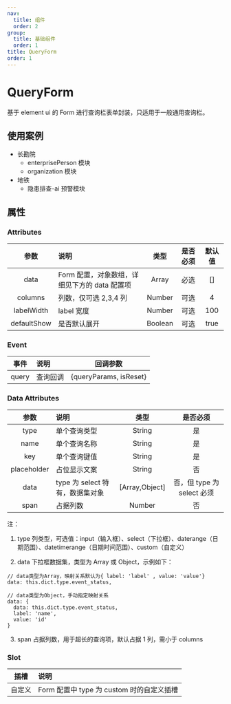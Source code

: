 ```yaml
---
nav:
  title: 组件
  order: 2
group:
  title: 基础组件
  order: 1
title: QueryForm
order: 1
---
```


# QueryForm

基于 element ui 的 Form 进行查询栏表单封装，只适用于一般通用查询栏。

## 使用案例

- 长勘院
  - enterprisePerson 模块
  - organization 模块
- 地铁
  - 隐患排查-ai 预警模块

## 属性

### Attributes

|    参数     | 说明                                          |  类型   | 是否必须 | 默认值 |
| :---------: | :-------------------------------------------- | :-----: | :------: | :----: |
|    data     | Form 配置，对象数组，详细见下方的 data 配置项 |  Array  |   必选   |   []   |
|   columns   | 列数，仅可选 2,3,4 列                         | Number  |   可选   |   4    |
| labelWidth  | label 宽度                                    | Number  |   可选   |  100   |
| defaultShow | 是否默认展开                                  | Boolean |   可选   |  true  |

### Event

| 事件  | 说明     |        回调参数        |
| :---: | :------- | :--------------------: |
| query | 查询回调 | {queryParams, isReset} |

### Data Attributes

|    参数     | 说明                            |      类型      |          是否必须          |
| :---------: | :------------------------------ | :------------: | :------------------------: |
|    type     | 单个查询类型                    |     String     |             是             |
|    name     | 单个查询名称                    |     String     |             是             |
|     key     | 单个查询键值                    |     String     |             是             |
| placeholder | 占位显示文案                    |     String     |             否             |
|    data     | type 为 select 特有，数据集对象 | [Array,Object] | 否，但 type 为 select 必须 |
|    span     | 占据列数                        |     Number     |             否             |

注：

1. type
   列类型，可选值：input（输入框）、select（下拉框）、daterange（日期范围）、datetimerange（日期时间范围）、custom（自定义）

2. data
   下拉框数据集，类型为 Array 或 Object，示例如下：

```
// data类型为Array，映射关系默认为{ label: 'label' , value: 'value'}
data: this.dict.type.event_status,

// data类型为Object，手动指定映射关系
data: {
  data: this.dict.type.event_status,
  label: 'name',
  value: 'id'
}

```

3. span
   占据列数，用于超长的查询项，默认占据 1 列，需小于 columns

### Slot

|  插槽  | 说明                                      |
| :----: | :---------------------------------------- |
| 自定义 | Form 配置中 type 为 custom 时的自定义插槽 |

